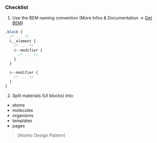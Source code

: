 ### Checklist

1. Use the BEM naming convention (More Infos & Documentation -> [Get BEM](http://getbem.com/))
```css
.block {
  /* ... */
  &__element {
    /* ... */
    &--modifier {
      /* ... */
    }
  }

  &--modifier {
    /* ... */
  }
}
```

2. Split materials (UI blocks) into:
- atoms
- molecules
- organisms
- templates
- pages 

> (Atomic Design Pattern)
